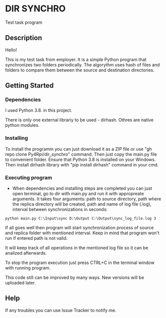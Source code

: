 # DIR SYNCHRO

Test task program


## Description

Hello!

This is my test task from employer. It is a simple Python program that synchronizes two folders periodically.
The algorythm uses hash of files and folders to compare them between the source and destination directories.

 
## Getting Started

### Dependencies

I used Python 3.8. in this project.

There is only one external librariy to be used - dirhash. Othres are native python modules.

### Installing

To install the programm you can just download it as a ZIP file or use "gh repo clone Py4Rpi/dir_synchro" command. 
Then just copy the main.py file to convenient folder. Ensure that Python 3.8 is installed on your Windows.
Then install dirhash library with "pip install dirhash" command in your cmd.

### Executing program

* When dependencies and installing steps are completed you can just open terminal, go to dir with main.py and run it 
with appropreate arguments. It takes four arguments: path to source directory, path where the replica directory will 
be created, path and name of log file (.log), interval between synchronizations in seconds:

```
python main.py C:\Input\sync D:\Output C:\Output\sync_log_file.log 3

```

If all goes well then program will start synchronization process of source and replica folder with mentioned interval.
Keep in mind that program won't run if entered path is not valid.

It will keep track of all operations in the mentioned log file so it can be analized afterwards.

To stop the program execution just press CTRL+C in the terminal window with running program. 

This code still can be improved by many ways. New versions will be uploaded later.

## Help

If any troubles you can use Issue Tracker to notify me.

